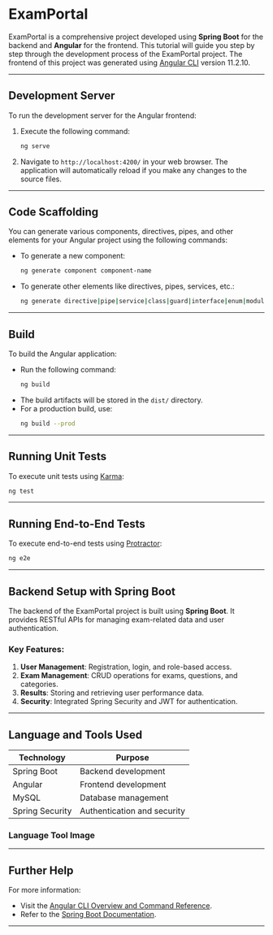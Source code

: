 # ExamPortal
ExamPortal is a comprehensive project developed using **Spring Boot** for the backend and **Angular** for the frontend. This tutorial will guide you step by step through the development process of the ExamPortal project. The frontend of this project was generated using [Angular CLI](https://github.com/angular/angular-cli) version 11.2.10.

---

## Development Server

To run the development server for the Angular frontend:

1. Execute the following command:
   ```bash
   ng serve
   ```
2. Navigate to `http://localhost:4200/` in your web browser. The application will automatically reload if you make any changes to the source files.

---

## Code Scaffolding

You can generate various components, directives, pipes, and other elements for your Angular project using the following commands:

- To generate a new component:
  ```bash
  ng generate component component-name
  ```
- To generate other elements like directives, pipes, services, etc.:
  ```bash
  ng generate directive|pipe|service|class|guard|interface|enum|module
  ```

---

## Build

To build the Angular application:

- Run the following command:
  ```bash
  ng build
  ```
- The build artifacts will be stored in the `dist/` directory.
- For a production build, use:
  ```bash
  ng build --prod
  ```

---

## Running Unit Tests

To execute unit tests using [Karma](https://karma-runner.github.io):

```bash
ng test
```

---

## Running End-to-End Tests

To execute end-to-end tests using [Protractor](http://www.protractortest.org/):

```bash
ng e2e
```

---

## Backend Setup with Spring Boot

The backend of the ExamPortal project is built using **Spring Boot**. It provides RESTful APIs for managing exam-related data and user authentication.

### Key Features:
1. **User Management**: Registration, login, and role-based access.
2. **Exam Management**: CRUD operations for exams, questions, and categories.
3. **Results**: Storing and retrieving user performance data.
4. **Security**: Integrated Spring Security and JWT for authentication.

---

## Language and Tools Used

| **Technology**  | **Purpose**                  |
|------------------|------------------------------|
| Spring Boot      | Backend development         |
| Angular          | Frontend development        |
| MySQL            | Database management         |
| Spring Security  | Authentication and security |

### Language Tool Image

---

## Further Help

For more information:
- Visit the [Angular CLI Overview and Command Reference](https://angular.io/cli).
- Refer to the [Spring Boot Documentation](https://spring.io/projects/spring-boot).

---



